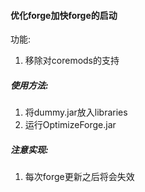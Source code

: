 #### 优化forge加快forge的启动

功能:

1. 移除对coremods的支持



##### 使用方法:

1. 将dummy.jar放入libraries
2. 运行OptimizeForge.jar

##### 注意实现:

1. 每次forge更新之后将会失效

